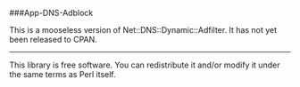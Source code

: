 ###App-DNS-Adblock

This is a mooseless version of Net::DNS::Dynamic::Adfilter. It has not yet been released to CPAN.

***
This library is free software. You can redistribute it and/or modify it under the same terms as Perl itself.
